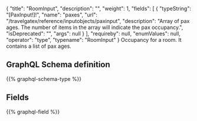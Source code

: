 {
  "title": "RoomInput",
  "description": "",
  "weight": 1,
  "fields": [
    {
      "typeString": "[PaxInput!]!",
      "name": "paxes",
      "url": "/travelgatex/reference/inputobjects/paxinput",
      "description": "Array of pax ages. The number of items in the array will indicate the pax occupancy.",
      "isDeprecated": "",
      "args": null
    }
  ],
  "requireby": null,
  "enumValues": null,
  "operator": "type",
  "typename": "RoomInput"
}
Occupancy for a room. It contains a list of pax ages.
## GraphQL Schema definition

{{% graphql-schema-type %}}

## Fields

{{% graphql-field %}}
